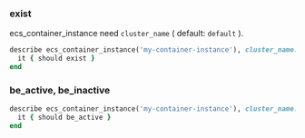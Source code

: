 ### exist

ecs_container_instance need `cluster_name` ( default: `default` ).

```ruby
describe ecs_container_instance('my-container-instance'), cluster_name: 'my-ecs-cluster' do
  it { should exist }
end
```

### be_active, be_inactive

```ruby
describe ecs_container_instance('my-container-instance'), cluster_name: 'my-ecs-cluster' do
  it { should be_active }
end
```

